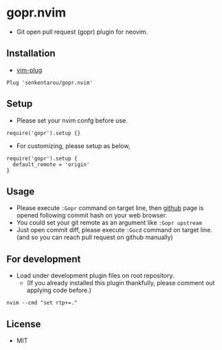 # gopr.nvim
* Git open pull request (gopr) plugin for neovim.

## Installation
* [vim-plug](https://github.com/junegunn/vim-plug)

```
Plug 'senkentarou/gopr.nvim'
```

## Setup
* Please set your nvim confg before use.
```
require('gopr').setup {}
```

* For customizing, please setup as below,
```
require('gopr').setup {
  default_remote = 'origin'
}
```

## Usage
* Please execute `:Gopr` command on target line, then [github](https://github.com/) page is opened following commit hash on your web browser.
* You could set your git remote as an argument like `:Gopr upstream`
* Just open commit diff, please execute `:Gocd` command on target line. (and so you can reach pull request on github manually)

## For development
* Load under development plugin files on root repository.
  * (If you already installed this plugin thankfully, please comment out applying code before.)

```
nvim --cmd "set rtp+=."
```

## License
* MIT
